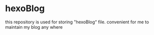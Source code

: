 # hexoBlog
this repository is used for storing "hexoBlog“ file.  convenient for me to maintain my blog any where
